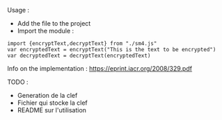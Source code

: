 Usage :
- Add the file to the project
- Import the module :

```
import {encryptText,decryptText} from "./sm4.js"
var encryptedText = encryptText("This is the text to be encrypted")
var decryptedText = decryptText(encryptedText)
```


Info on the implementation : https://eprint.iacr.org/2008/329.pdf


TODO : 
- Generation de la clef 
- Fichier qui stocke la clef 
- README sur l'utilisation 
